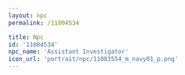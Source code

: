 ```yaml
---
layout: npc
permalink: /11004534

title: Npc
id: '11004534'
npc_name: 'Assistant Investigator'
icon_url: 'portrait/npc/11003554_m_navy01_p.png'
---
```

